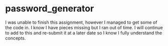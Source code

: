 # password_generator

I was unable to finish this assignment, however I managed to get some of the code in. I know I have pieces missing but I ran out of time. I will continue to add to this and re-submit it at a later date so I know I fully understand the concepts.